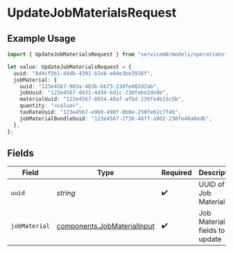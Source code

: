 # UpdateJobMaterialsRequest

## Example Usage

```typescript
import { UpdateJobMaterialsRequest } from "servicem8/models/operations";

let value: UpdateJobMaterialsRequest = {
  uuid: "8d4cf5b1-d4db-4391-b2eb-e84e3be3938f",
  jobMaterial: {
    uuid: "123e4567-903a-4b3b-bb73-230fe882d2ab",
    jobUuid: "123e4567-d431-4d34-bd1c-230febe2de8b",
    materialUuid: "123e4567-0654-40af-afbd-230fe4b15c5b",
    quantity: "<value>",
    taxRateUuid: "123e4567-e9b0-498f-8b0e-230fe62c7f4b",
    jobMaterialBundleUuid: "123e4567-2f36-48ff-a9d2-230fe40a8edb",
  },
};
```

## Fields

| Field                                                                      | Type                                                                       | Required                                                                   | Description                                                                |
| -------------------------------------------------------------------------- | -------------------------------------------------------------------------- | -------------------------------------------------------------------------- | -------------------------------------------------------------------------- |
| `uuid`                                                                     | *string*                                                                   | :heavy_check_mark:                                                         | UUID of the Job Material                                                   |
| `jobMaterial`                                                              | [components.JobMaterialInput](../../models/components/jobmaterialinput.md) | :heavy_check_mark:                                                         | Job Material fields to update                                              |